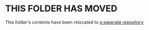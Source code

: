 # THIS FOLDER HAS MOVED

This folder's contents have been relocated to [a seperate repository](https://github.com/eliminmax/gitea-docker-compose)
